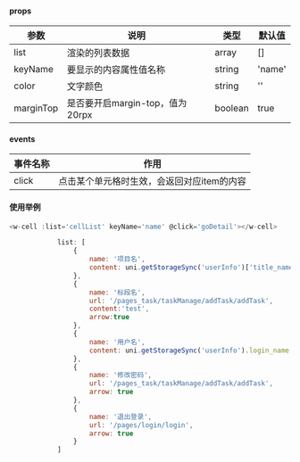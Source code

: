 #### props

|参数|说明|类型|默认值|
|-|-|-|-|
|list|渲染的列表数据|array|[]|
|keyName|要显示的内容属性值名称|string|'name'|
|color|文字颜色|string|''|
|marginTop|是否要开启margin-top，值为20rpx|boolean|true|


#### events

|事件名称|作用|
|-|-|
|click|点击某个单元格时生效，会返回对应item的内容|


#### 使用举例

```javascript
<w-cell :list='cellList' keyName='name' @click='goDetail'></w-cell>

			list: [
				{
					name: '项目名',
					content: uni.getStorageSync('userInfo')['title_name']
				},
				{
					name: '标段名',
					url: '/pages_task/taskManage/addTask/addTask',
					content:'test',
					arrow:true
				},
				{
					name: '用户名',
					content: uni.getStorageSync('userInfo').login_name
				},
				{
					name: '修改密码',
					url: '/pages_task/taskManage/addTask/addTask',
					arrow: true
				},
				{
					name: '退出登录',
					url: '/pages/login/login',
					arrow: true
				}
			]
```